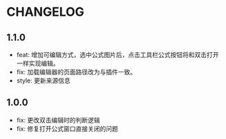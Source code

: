 # CHANGELOG

## 1.1.0

- feat: 增加可编辑方式，选中公式图片后，点击工具栏公式按钮将和双击打开一样实现编辑。
- fix: 加载编辑器的页面路径改为与插件一致。
- style: 更新来源信息

## 1.0.0

- fix: 更改双击编辑时的判断逻辑
- fix: 修复打开公式窗口直接关闭的问题